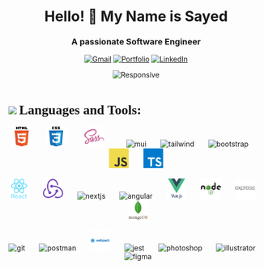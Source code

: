 <h1 align="center">Hello! 👋 My Name is Sayed</h1>
<h3 align="center">A passionate Software Engineer</h3>

<div align="center">

[![Gmail](https://img.shields.io/badge/Gmail-D14836?style=for-the-badge&logo=gmail&logoColor=white)](mailto:sayedshehata33@gmail.com)
[![Portfolio](https://img.shields.io/badge/website-fff?style=for-the-badge&logo=About&logoColor=red)](https://sayed-shehata.vercel.app/)
[![LinkedIn](https://img.shields.io/badge/LinkedIn-0077B5?style=for-the-badge&logo=linkedin&logoColor=white)](https://www.linkedin.com/in/sayed-shehata/)

</div>

<div align="center">
  <img alt="Responsive" width="750" src="https://redblink.com/wp-content/uploads/2019/07/1-OF0xEMkWBv-69zvmNs6RDQ.gif" />
</div>

<br>

## <img src="https://kadkamtech.ca/wp-content/uploads/2017/10/mission.gif" width="40"> <b style="font-family: Times New Roman; list-style-type: upper-roman;font-size:26px; ">Languages and Tools:</b>

<div align="center">
    <img src="https://raw.githubusercontent.com/devicons/devicon/master/icons/html5/html5-original-wordmark.svg" alt="html5" height="40"/>
    &nbsp; &nbsp; &nbsp;
    <img src="https://raw.githubusercontent.com/devicons/devicon/master/icons/css3/css3-original-wordmark.svg" alt="css3" height="40"/>
    &nbsp; &nbsp; &nbsp; &nbsp;
   <img src="https://raw.githubusercontent.com/devicons/devicon/master/icons/sass/sass-original.svg" alt="sass"  height="40"/> 
  &nbsp; &nbsp; &nbsp;
  &nbsp; &nbsp; 
<img src="https://cdn.worldvectorlogo.com/logos/material-ui-1.svg" alt="mui" height="30"/>
  &nbsp; &nbsp; &nbsp;
   <img src="https://www.vectorlogo.zone/logos/tailwindcss/tailwindcss-icon.svg" alt="tailwind"  height="40"/> 
  &nbsp; &nbsp; &nbsp;
    <img src="https://upload.wikimedia.org/wikipedia/commons/thumb/b/b2/Bootstrap_logo.svg/768px-Bootstrap_logo.svg.png" alt="bootstrap" height="40"/>
&nbsp; &nbsp; &nbsp;
   <img src="https://raw.githubusercontent.com/devicons/devicon/master/icons/javascript/javascript-original.svg" alt="javascript"  height="40"/> 
  &nbsp; &nbsp; &nbsp;
   <img src="https://raw.githubusercontent.com/devicons/devicon/master/icons/typescript/typescript-original.svg" alt="typescript"  height="40"/>
    <br>
    <br>
   <img src="https://raw.githubusercontent.com/devicons/devicon/master/icons/react/react-original-wordmark.svg" alt="react"  height="40"/> 
   &nbsp; &nbsp; &nbsp;
<img src="https://raw.githubusercontent.com/devicons/devicon/master/icons/redux/redux-original.svg" alt="redux"  height="40"/>
    &nbsp; &nbsp; &nbsp;
    <img src="https://cdn.worldvectorlogo.com/logos/nextjs-2.svg" alt="nextjs"  height="40"/>  
 &nbsp; &nbsp; &nbsp;
       <img src="https://angular.io/assets/images/logos/angular/angular.svg" alt="angular" height="40"/>
&nbsp; &nbsp; &nbsp;
<img src="https://raw.githubusercontent.com/devicons/devicon/master/icons/vuejs/vuejs-original-wordmark.svg" alt="vuejs"  height="40"/>
&nbsp; &nbsp; &nbsp;
<img src="https://raw.githubusercontent.com/devicons/devicon/master/icons/nodejs/nodejs-original-wordmark.svg" alt="nodejs"  height="40"/>
&nbsp; &nbsp; &nbsp;
  <img src="https://raw.githubusercontent.com/devicons/devicon/master/icons/express/express-original-wordmark.svg" alt="express" height="40"/>
&nbsp; &nbsp; &nbsp;
<img src="https://raw.githubusercontent.com/devicons/devicon/master/icons/mongodb/mongodb-original-wordmark.svg" alt="mongodb"  height="40"/>
    <br>
    <br>
<img src="https://www.vectorlogo.zone/logos/git-scm/git-scm-icon.svg" alt="git"  height="40"/>
&nbsp; &nbsp; &nbsp;
<img src="https://www.vectorlogo.zone/logos/getpostman/getpostman-icon.svg" alt="postman"  height="40"/>
  &nbsp; &nbsp; &nbsp;
<img src="https://raw.githubusercontent.com/devicons/devicon/d00d0969292a6569d45b06d3f350f463a0107b0d/icons/webpack/webpack-original-wordmark.svg" alt="webpack"
         height="40"/>
    &nbsp; &nbsp; &nbsp;
   <img src="https://www.vectorlogo.zone/logos/jestjsio/jestjsio-icon.svg" alt="jest"  height="40"/>
    &nbsp; &nbsp; &nbsp;
 <img src="https://upload.wikimedia.org/wikipedia/commons/thumb/a/af/Adobe_Photoshop_CC_icon.svg/1051px-Adobe_Photoshop_CC_icon.svg.png" alt="photoshop"  height="40"/> 
  &nbsp; &nbsp; &nbsp;
   <img src="https://www.vectorlogo.zone/logos/adobe_illustrator/adobe_illustrator-icon.svg" alt="illustrator"  height="40"/> 
  &nbsp; &nbsp; &nbsp;
  <img src="https://www.vectorlogo.zone/logos/figma/figma-icon.svg" alt="figma" height="40"/> 
  </div>
